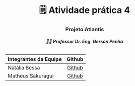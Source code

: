 <h1 align="center">🗒️ Atividade prática 4<br></h1>

<h3 align="center">Projeto Atlantis</h3>
<h5 align="center">👨‍🏫 Professor Dr. Eng. Gerson Penha<br><br>

|Integrantes da Equipe|Github|
|:---------|:-------:|
|Natália Bessa| [Github](https://github.com/lirabessa)|
|Matheus Sakuragui| [Github](https://github.com/MatheusSakuragui)|
